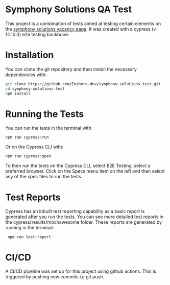 # Symphony Solutions QA Test
This project is a combination of tests aimed at testing certain elements on the [symphony solutions vacancy page](https://www.symphony-solutions.eu/vacancies/). It was created with a cypress (v 12.10.0) e2e testing backbone.


# Installation
You can clone the git repository and then install the necessary dependencies with:
``` bash
git clone https://github.com/Enahoro-dev/symphony-solutions-test.git
cd symphony-solutions-test
npm install
```

# Running the Tests
You can run the tests in the terminal with
```
npm run cypress:run
```
Or on the Cypress CLI with:
```
npm run cypress:open
```
To then run the tests on the Cypress CLI, select E2E Testing, select a preferred browser. 
Click on the Specs menu item on the left and then select any of the spec files to run the tests.


# Test Reports
Cypress has an inbuilt test reporting capability as a basic report is generated after you run the tests. You can see more detailed test reports in the cypress/results/mochawesome folder. These reports are generated by running in the terminal:
```
 npm run test:report
```

# CI/CD
A CI/CD pipeline was set up for this project using github actions. This is triggered by pushing new commits i.e git push.
